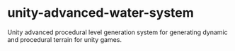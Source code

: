 # unity-advanced-water-system
 
Unity advanced procedural level generation system for generating dynamic and procedural terrain for unity games.
